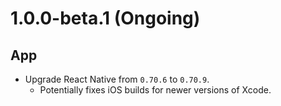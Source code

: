 # 1.0.0-beta.1 (Ongoing)

## App
* Upgrade React Native from `0.70.6` to `0.70.9`.
  * Potentially fixes iOS builds for newer versions of Xcode.
